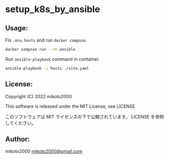 # setup_k8s_by_ansible

## Usage:

Fix `.env`, `hosts` and run `docker compose`.

```sh
docker compose run --rm ansible
```

Run `ansible-playbook` command in container.

```sh
ansible-playbook -i hosts ./site.yaml
```

## License:

Copyright (C) 2022 mikoto2000

This software is released under the MIT License, see LICENSE

このソフトウェアは MIT ライセンスの下で公開されています。 LICENSE を参照してください。


## Author:

mikoto2000 <mikoto2000@gmail.com>

